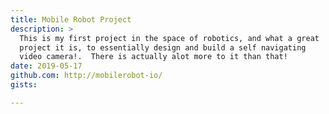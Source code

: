 ```yaml
---
title: Mobile Robot Project
description: >
  This is my first project in the space of robotics, and what a great
  project it is, to essentially design and build a self navigating
  video camera!.  There is actually alot more to it than that! 
date: 2019-05-17
github.com: http://mobilerobot-io/
gists:

---
```


